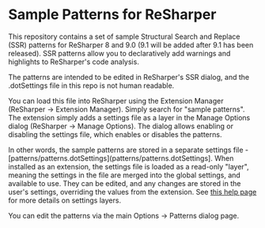 # Sample Patterns for ReSharper

This repository contains a set of sample Structural Search and Replace (SSR) patterns for ReSharper 8 and 9.0 (9.1 will be added after 9.1 has been released). SSR patterns allow you to declaratively add warnings and highlights to ReSharper's code analysis.

The patterns are intended to be edited in ReSharper's SSR dialog, and the .dotSettings file in this repo is not human readable.

You can load this file into ReSharper using the Extension Manager (ReSharper &rarr; Extension Manager). Simply search for "sample patterns". The extension simply adds a settings file as a layer in the Manage Options dialog (ReSharper &rarr; Manage Options). The dialog allows enabling or disabling the settings file, which enables or disables the patterns.

In other words, the sample patterns are stored in a separate settings file - [patterns/patterns.dotSettings](patterns/patterns.dotSettings]. When installed as an extension, the settings file is loaded as a read-only "layer", meaning the settings in the file are merged into the global settings, and available to use. They can be edited, and any changes are stored in the user's settings, overriding the values from the extension. See [this help page](http://www.jetbrains.com/resharper/webhelp80/Reference__Settings_Layers.html) for more details on settings layers.

You can edit the patterns via the main Options &rarr; Patterns dialog page.
